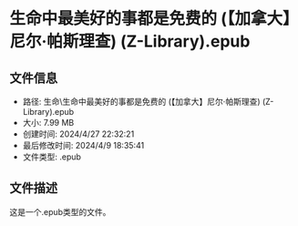 ﻿# 生命中最美好的事都是免费的 (【加拿大】尼尔·帕斯理查) (Z-Library).epub

## 文件信息
- 路径: 生命\生命中最美好的事都是免费的 (【加拿大】尼尔·帕斯理查) (Z-Library).epub
- 大小: 7.99 MB
- 创建时间: 2024/4/27 22:32:21
- 最后修改时间: 2024/4/9 18:35:41
- 文件类型: .epub

## 文件描述
这是一个.epub类型的文件。

